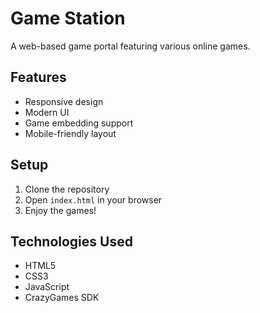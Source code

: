 # Game Station

A web-based game portal featuring various online games.

## Features

- Responsive design
- Modern UI
- Game embedding support
- Mobile-friendly layout

## Setup

1. Clone the repository
2. Open `index.html` in your browser
3. Enjoy the games!

## Technologies Used

- HTML5
- CSS3
- JavaScript
- CrazyGames SDK 
